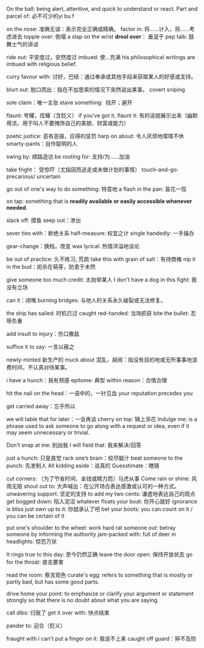 On the ball: being alert, attentive, and quick to understand or react.
Part and parcel of: 必不可少的yi bu f

on the nose: 准确无误：表示完全正确或精确。
factor in: 将……计入，将……考虑进去
topple over: 倒塌
a slap on the wrist
**drool over**： 垂涎于
pep talk: 鼓舞士气的讲话

ride out: 平安度过，安然度过
imbued: 使...充满
his philosophical writings are imbued with religious belief.

curry favour with: 讨好，巴结：通过奉承或其他手段来获取某人的好感或支持。

blurt out: 脱口而出：指在不加思索的情况下突然说出某事。
covert sniping

sole claim：唯一主张
stave something:  挡开；避开

flaunt: 夸耀，炫耀〔含贬义〕
if you’ve got it, flaunt it: 有的话就展示出来〔幽默用法，用于叫人不要掩饰自己的美貌、财富或能力〕

poetic justice: 恶有恶报，应得的惩罚
harp on about: 令人厌烦地喋喋不休
smarty-pants：自作聪明的人

swing by: 顺路造访
be rooting for: 支持/为……加油

take fright： 受惊吓〔尤指因而逃走或未做计划的事情〕
touch-and-go: precarious/ uncertain

go out of one's way to do something: 特意地
a flash in the pan: 昙花一现

on tap: something that is **readily available or easily accessible whenever needed**.

slack off: 摸鱼
seep out：渗出

sever ties with：断绝关系
half-measure: 权宜之计
single handedly: 一手操办

gear-change：换档，改变
wax lyrical: 热情洋溢地谈论

be out of practice: 久不练习; 荒疏
take this with grain of salt：有待商榷
nip it in the bud：扼杀在萌芽，防患于未然


give someone too much credit: 太抬举某人
I don't have a dog in this fight: 我没有立场

can it：闭嘴
burning bridges: 与他人的关系永久破裂或无法修复。

the ship has sailed: 时机已过
caught red-handed: 当场抓获
bite the bullet: 忍辱负重

add insult to injury：伤口撒盐


suffice it to say: 一言以蔽之

newly-minted 新生产的
muck about 混乱，胡闹：指没有目的地或无所事事地浪费时间，不认真对待某事。
  
i have a hunch：我有预感
epitome: 典型
within reason：合情合理

hit the nail on the head：一语中的，一针见血
your reputation precedes you

get carried away：忘乎所以


we will table that for later：一会再谈 
cherry on top: 锦上添花
Indulge me: is a phrase used to ask someone to go along with a request or idea, even if it may seem unnecessary or trivial.

Don't snap at me: 别凶我
I will field that: 我来解决/回答

just a hunch: 只是直觉
rack one’s brain：绞尽脑汁
beat someone to the punch: 先发制人
All kidding aside：说真的
Guesstimate：瞎猜


cut corners: 〔为了节省时间、金钱或精力而〕马虎从事
Come rain or shine: 风雨无阻
shout out to: 大声喊出：在公开场合表达感激或认可的一种方式。
unwavering support: 坚定的支持
to add my two cents: 谦虚地表达自己的观点
get bogged down: 陷入泥沼
whatever floats your boat: 你开心就好
ignorance is bliss
just own
up to it: 你就承认了吧
bet your boots: you can count on it / you can be certain of it

put one's shoulder to the wheel: work hard
rat someone out: betray someone by informing the authority
jam-packed with: full of
deer in headlights: 惊恐万状

It rings true to this day: 至今仍然正确
leave the door open: 保持开放状态
go for the throat: 直击要害

read the room: 察言观色
curate's egg: refers to something that is mostly or partly bad, but has some good parts.

drive home your point: to emphasize or clarify your argument or statement strongly so that there is no doubt about what you are saying.

call dibs: 归我了
get it over with: 快点结束

pander to: 迎合（贬义）

fraught with
i can't put a finger on it: 我说不上来
caught off guard：猝不及防


